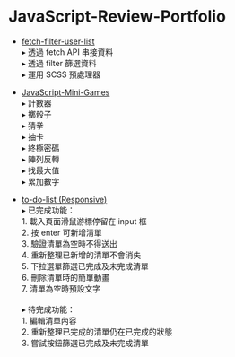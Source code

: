 # JavaScript-Review-Portfolio

* [fetch-filter-user-list](https://shihchinghuang.github.io/JavaScript-Review-Portfolio/public/fetch-filter-user-list/index.html) <br>
▸ 透過 fetch API 串接資料 <br>
▸ 透過 filter 篩選資料 <br>
▸ 運用 SCSS 預處理器 <br>


* [JavaScript-Mini-Games](https://shihchinghuang.github.io/JavaScript-Review-Portfolio/public/JavaScript-Mini-Games/index.html) <br>
▸ 計數器 <br>
▸ 擲骰子 <br>
▸ 猜拳 <br>
▸ 抽卡 <br>
▸ 終極密碼 <br>
▸ 陣列反轉 <br>
▸ 找最大值 <br>
▸ 累加數字 <br>

* [to-do-list (Responsive)](https://shihchinghuang.github.io/JavaScript-Review-Portfolio/public/to-do-list/index.html) <br>
▸ 已完成功能：<br>1. 載入頁面滑鼠游標停留在 input 框 <br>
  2. 按 enter 可新增清單 <br>
  3. 驗證清單為空時不得送出 <br>
  4. 重新整理已新增的清單不會消失 <br>
  5. 下拉選單篩選已完成及未完成清單 <br>
  6. 刪除清單時的簡單動畫 <br>
  7. 清單為空時預設文字 <br><br>
▸ 待完成功能： <br>1. 編輯清單內容 <br>
  2. 重新整理已完成的清單仍在已完成的狀態 <br>
  3. 嘗試按鈕篩選已完成及未完成清單
